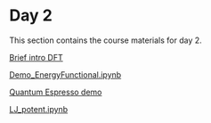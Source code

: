 Day 2
=======================
This section contains the course materials for day 2.

<a href="https://raw.githubusercontent.com/huichiayu/cmse_202_802/main/MSE590/DFT_upload.pdf" target="_blank">Brief intro DFT</a>

[Demo_EnergyFunctional.ipynb](../daily/Day-02/Demo_EnergyFunctional.ipynb)

<a href="https://raw.githubusercontent.com/huichiayu/cmse_202_802/main/MSE590/DFT-Module-Quantum-Espresso-Walkthrough.pdf" target="_blank">Quantum Espresso demo</a>

[LJ_potent.ipynb](../daily/Day-02/LJ_potent.ipynb)